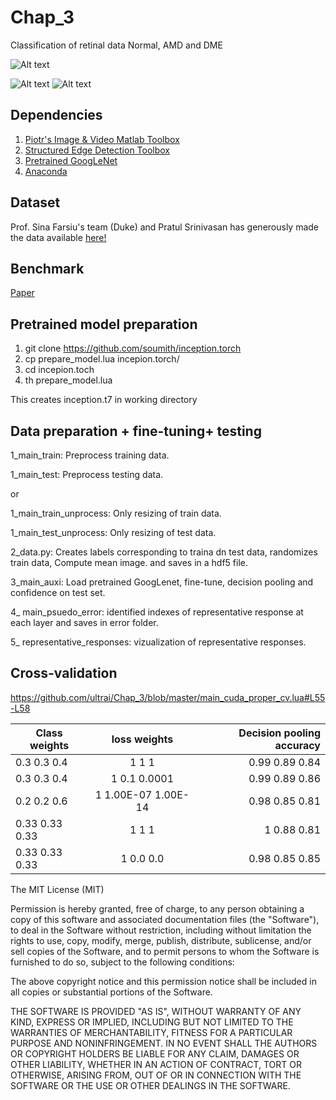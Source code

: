 # Chap_3
Classification of retinal data Normal, AMD and DME


![Alt text](https://github.com/ultrai/Chap_3/blob/master/Images/image.png "Optional title")

![Alt text](https://github.com/ultrai/Chap_3/blob/master/Images/31.png)
![Alt text](https://github.com/ultrai/Chap_3/blob/master/Images/8.png)


## Dependencies
1. [Piotr's Image & Video Matlab Toolbox](https://github.com/pdollar/toolbox) 
2. [Structured Edge Detection Toolbox ](https://github.com/pdollar/edges)
3. [Pretrained GoogLeNet](https://github.com/soumith/inception.torch)
4. [Anaconda](https://www.continuum.io/downloads)

## Dataset
Prof. Sina Farsiu's team (Duke) and Pratul Srinivasan has generously made the data available [here!](http://people.duke.edu/~sf59/Srinivasan_BOE_2014_dataset.htm)

## Benchmark 
[Paper](https://www.osapublishing.org/boe/abstract.cfm?uri=boe-5-10-3568)

## Pretrained model preparation
1. git clone https://github.com/soumith/inception.torch
2. cp  prepare_model.lua incepion.torch/
3. cd incepion.toch
4. th prepare_model.lua

This creates inception.t7 in working directory

## Data preparation + fine-tuning+ testing
1_main_train: Preprocess training data. 

1_main_test: Preprocess testing data.

or 

1_main_train_unprocess: Only resizing of train data.

1_main_test_unprocess: Only resizing of test data.

2_data.py: Creates labels corresponding to traina dn test data, randomizes train data, Compute mean image. and saves in a hdf5 file.

3_main_auxi: Load pretrained GoogLenet, fine-tune, decision pooling and confidence on test set.

4_ main_psuedo_error: identified indexes of representative response at each layer and saves in error folder.

5_ representative_responses: vizualization of representative responses.

## Cross-validation
https://github.com/ultrai/Chap_3/blob/master/main_cuda_proper_cv.lua#L55-L58

| Class weights | loss weights  | Decision pooling accuracy  |
| ------------- |:-------------:| -----:|
| 0.3	0.3	0.4   | 1	1	1         | 0.99	0.89	0.84 |
| 0.3	0.3	0.4   | 1	0.1	0.0001  | 0.99	0.89	0.86 |
| 0.2	0.2	0.6   | 1	1.00E-07	1.00E-14 | 0.98	0.85	0.81 |
| 0.33	0.33	0.33 | 1	1	1     | 1   	0.88	0.81 |
| 0.33	0.33	0.33 | 1	0.0	0.0 | 0.98  0.85	0.85 |

The MIT License (MIT)

Permission is hereby granted, free of charge, to any person obtaining a copy of this software and associated documentation files (the "Software"), to deal in the Software without restriction, including without limitation the rights to use, copy, modify, merge, publish, distribute, sublicense, and/or sell copies of the Software, and to permit persons to whom the Software is furnished to do so, subject to the following conditions:

The above copyright notice and this permission notice shall be included in all copies or substantial portions of the Software.

THE SOFTWARE IS PROVIDED "AS IS", WITHOUT WARRANTY OF ANY KIND, EXPRESS OR IMPLIED, INCLUDING BUT NOT LIMITED TO THE WARRANTIES OF MERCHANTABILITY, FITNESS FOR A PARTICULAR PURPOSE AND NONINFRINGEMENT. IN NO EVENT SHALL THE AUTHORS OR COPYRIGHT HOLDERS BE LIABLE FOR ANY CLAIM, DAMAGES OR OTHER LIABILITY, WHETHER IN AN ACTION OF CONTRACT, TORT OR OTHERWISE, ARISING FROM, OUT OF OR IN CONNECTION WITH THE SOFTWARE OR THE USE OR OTHER DEALINGS IN THE SOFTWARE.
